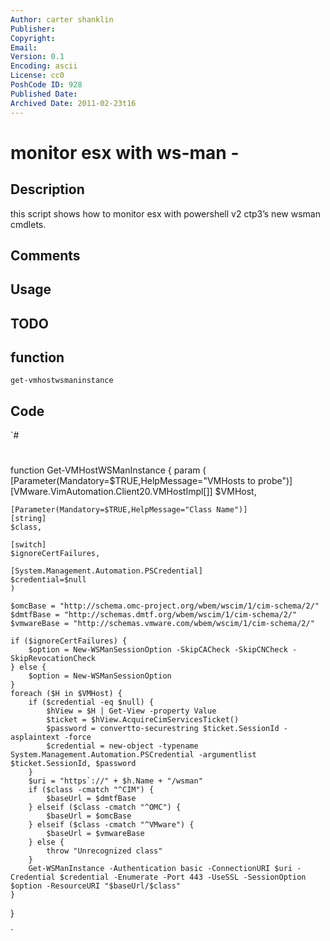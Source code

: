 ```yaml
---
Author: carter shanklin
Publisher: 
Copyright: 
Email: 
Version: 0.1
Encoding: ascii
License: cc0
PoshCode ID: 928
Published Date: 
Archived Date: 2011-02-23t16
---
```


# monitor esx with ws-man - 

## Description

this script shows how to monitor esx with powershell v2 ctp3’s new wsman cmdlets.

## Comments



## Usage



## TODO



## function

`get-vmhostwsmaninstance`

## Code

`#
 #
 function Get-VMHostWSManInstance {
 	param (
 	[Parameter(Mandatory=$TRUE,HelpMessage="VMHosts to probe")]
 	[VMware.VimAutomation.Client20.VMHostImpl[]]
 	$VMHost,
 
 	[Parameter(Mandatory=$TRUE,HelpMessage="Class Name")]
 	[string]
 	$class,
 
 	[switch]
 	$ignoreCertFailures,
 
 	[System.Management.Automation.PSCredential]
 	$credential=$null
 	)
 
 	$omcBase = "http://schema.omc-project.org/wbem/wscim/1/cim-schema/2/"
 	$dmtfBase = "http://schemas.dmtf.org/wbem/wscim/1/cim-schema/2/"
 	$vmwareBase = "http://schemas.vmware.com/wbem/wscim/1/cim-schema/2/"
 
 	if ($ignoreCertFailures) {
 		$option = New-WSManSessionOption -SkipCACheck -SkipCNCheck -SkipRevocationCheck
 	} else {
 		$option = New-WSManSessionOption
 	}
 	foreach ($H in $VMHost) {
 		if ($credential -eq $null) {
 			$hView = $H | Get-View -property Value
 			$ticket = $hView.AcquireCimServicesTicket()
 			$password = convertto-securestring $ticket.SessionId -asplaintext -force
 			$credential = new-object -typename System.Management.Automation.PSCredential -argumentlist $ticket.SessionId, $password
 		}
 		$uri = "https`://" + $h.Name + "/wsman"
 		if ($class -cmatch "^CIM") {
 			$baseUrl = $dmtfBase
 		} elseif ($class -cmatch "^OMC") {
 			$baseUrl = $omcBase
 		} elseif ($class -cmatch "^VMware") {
 			$baseUrl = $vmwareBase
 		} else {
 			throw "Unrecognized class"
 		}
 		Get-WSManInstance -Authentication basic -ConnectionURI $uri -Credential $credential -Enumerate -Port 443 -UseSSL -SessionOption $option -ResourceURI "$baseUrl/$class"
 	}
 }
 
`

